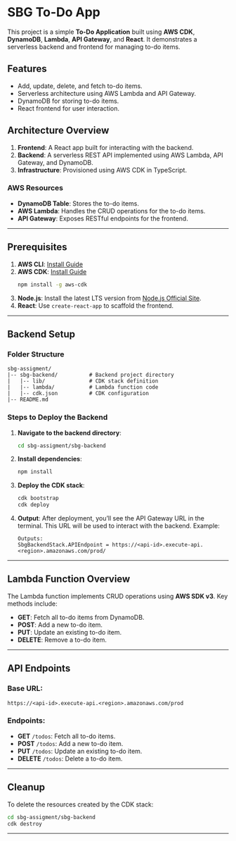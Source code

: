 # SBG To-Do App

This project is a simple **To-Do Application** built using **AWS CDK**, **DynamoDB**, **Lambda**, **API Gateway**, and **React**. It demonstrates a serverless backend and frontend for managing to-do items.

## Features
- Add, update, delete, and fetch to-do items.
- Serverless architecture using AWS Lambda and API Gateway.
- DynamoDB for storing to-do items.
- React frontend for user interaction.

## Architecture Overview

1. **Frontend**: A React app built for interacting with the backend.
2. **Backend**: A serverless REST API implemented using AWS Lambda, API Gateway, and DynamoDB.
3. **Infrastructure**: Provisioned using AWS CDK in TypeScript.

### AWS Resources
- **DynamoDB Table**: Stores the to-do items.
- **AWS Lambda**: Handles the CRUD operations for the to-do items.
- **API Gateway**: Exposes RESTful endpoints for the frontend.

---

## Prerequisites

1. **AWS CLI**: [Install Guide](https://docs.aws.amazon.com/cli/latest/userguide/install-cliv2.html)
2. **AWS CDK**: [Install Guide](https://docs.aws.amazon.com/cdk/latest/guide/getting_started.html)
   ```bash
   npm install -g aws-cdk
   ```
3. **Node.js**: Install the latest LTS version from [Node.js Official Site](https://nodejs.org/).
4. **React**: Use `create-react-app` to scaffold the frontend.

---

## Backend Setup

### Folder Structure
```
sbg-assigment/
|-- sbg-backend/          # Backend project directory
|   |-- lib/              # CDK stack definition
|   |-- lambda/           # Lambda function code
|   |-- cdk.json          # CDK configuration
|-- README.md
```

### Steps to Deploy the Backend

1. **Navigate to the backend directory**:
   ```bash
   cd sbg-assigment/sbg-backend
   ```

2. **Install dependencies**:
   ```bash
   npm install
   ```

3. **Deploy the CDK stack**:
   ```bash
   cdk bootstrap
   cdk deploy
   ```
   
4. **Output**:
   After deployment, you’ll see the API Gateway URL in the terminal. This URL will be used to interact with the backend.
   Example:
   ```
   Outputs:
   SbgBackendStack.APIEndpoint = https://<api-id>.execute-api.<region>.amazonaws.com/prod/
   ```

---

## Lambda Function Overview

The Lambda function implements CRUD operations using **AWS SDK v3**. Key methods include:

- **GET**: Fetch all to-do items from DynamoDB.
- **POST**: Add a new to-do item.
- **PUT**: Update an existing to-do item.
- **DELETE**: Remove a to-do item.

---

## API Endpoints

### Base URL:
`https://<api-id>.execute-api.<region>.amazonaws.com/prod`

### Endpoints:
- **GET** `/todos`: Fetch all to-do items.
- **POST** `/todos`: Add a new to-do item.
- **PUT** `/todos`: Update an existing to-do item.
- **DELETE** `/todos`: Delete a to-do item.

---

## Cleanup

To delete the resources created by the CDK stack:
```bash
cd sbg-assigment/sbg-backend
cdk destroy
```

---

